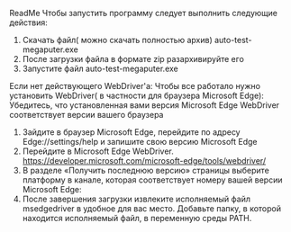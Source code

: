 ReadMe
Чтобы запустить программу следует выполнить следующие действия:

1. Скачать файл( можно скачать полностью архив) auto-test-megaputer.exe
2. После загрузки файла в формате zip разархивируйте его
3. Запустите файл auto-test-megaputer.exe

Если нет действующего WebDriver'а:
Чтобы все работало нужно установить WebDriver( в частности для браузера Microsoft Edge):
Убедитесь, что установленная вами версия Microsoft Edge WebDriver соответствует версии вашего браузера
 1. Зайдите в браузер Microsoft Edge, перейдите по адресу Edge://settings/help и запишите свою версию Microsoft Edge
 2. Перейдите в Microsoft Edge WebDriver. https://developer.microsoft.com/microsoft-edge/tools/webdriver/
 3. В разделе «Получить последнюю версию» страницы выберите платформу в канале, которая соответствует номеру вашей версии Microsoft Edge:
 4. После завершения загрузки извлеките исполняемый файл msedgedriver в удобное для вас место.  Добавьте папку, в которой находится исполняемый файл, в переменную среды PATH.
